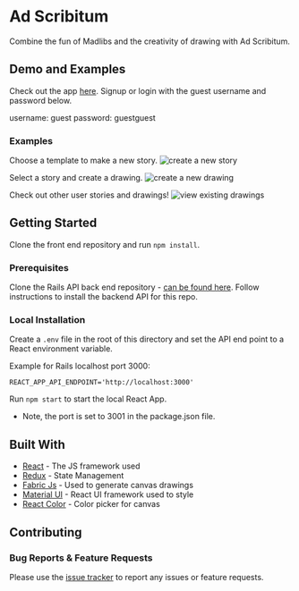 # Ad Scribitum

Combine the fun of Madlibs and the creativity of drawing with Ad Scribitum.

## Demo and Examples

Check out the app [here](https://ad-scribitum.herokuapp.com).
Signup or login with the guest username and password below.

username: guest
password: guestguest

### Examples
Choose a template to make a new story.
![create a new story](./examples/story_templates.gif)

Select a story and create a drawing.
![create a new drawing](./examples/create_drawing.gif)

Check out other user stories and drawings!
![view existing drawings](./examples/view_drawings.gif)


## Getting Started

Clone the front end repository and run `npm install`. 

### Prerequisites

Clone the Rails API back end repository - [can be found here](https://github.com/utja/madlib-backend). Follow instructions to install the backend API for this repo.

### Local Installation

Create a `.env` file in the root of this directory and set the API end point to a React environment variable.

Example for Rails localhost port 3000: 
```
REACT_APP_API_ENDPOINT='http://localhost:3000'
```

Run `npm start` to start the local React App.
- Note, the port is set to 3001 in the package.json file.

## Built With

* [React](https://reactjs.org/docs/getting-started.html) - The JS framework used
* [Redux](https://redux.js.org/) - State Management
* [Fabric Js](http://fabricjs.com/) - Used to generate canvas drawings
* [Material UI](https://material-ui.com/getting-started/installation/) - React UI framework used to style
* [React Color](https://casesandberg.github.io/react-color/) - Color picker for canvas

## Contributing

### Bug Reports & Feature Requests
Please use the [issue tracker](https://github.com/utja/madlib-frontend/issues) to report any issues or feature requests.

